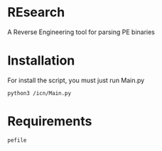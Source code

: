 # REsearch
A Reverse Engineering tool for parsing PE binaries


# Installation



For install the script, you must just run Main.py

```python3 /icn/Main.py```


# Requirements



```pefile```
